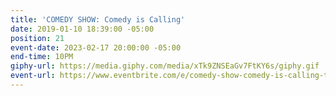 ```yaml
---
title: 'COMEDY SHOW: Comedy is Calling'
date: 2019-01-10 18:39:00 -05:00
position: 21
event-date: 2023-02-17 20:00:00 -05:00
end-time: 10PM
giphy-url: https://media.giphy.com/media/xTk9ZNSEaGv7FtKY6s/giphy.gif
event-url: https://www.eventbrite.com/e/comedy-show-comedy-is-calling-tickets-524654865827
---
```


